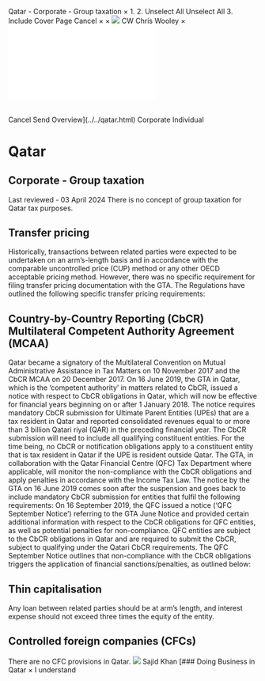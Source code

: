 Qatar - Corporate - Group taxation
×
1.
2.
Unselect All
Unselect All
3.
Include Cover Page
Cancel
×
×
![](../../-/media/world-wide-tax-summaries/attachments/global---chris-wooley.ashx%3Frev=ac5e5f3223b34096b1afc2a6009c7320&revision=ac5e5f32-23b3-4096-b1af-c2a6009c7320&hash=859B7ADC84DC2CBEC9760E9E6EE7DE6D0A8BFCDF)
CW
Chris Wooley
×
![](group-taxation.html)
######
Cancel
Send
Overview](../../qatar.html)
Corporate
Individual
# Qatar
## Corporate - Group taxation
Last reviewed - 03 April 2024
There is no concept of group taxation for Qatar tax purposes.
## Transfer pricing
Historically, transactions between related parties were expected to be undertaken on an arm’s-length basis and in accordance with the comparable uncontrolled price (CUP) method or any other OECD acceptable pricing method. However, there was no specific requirement for filing transfer pricing documentation with the GTA. The Regulations have outlined the following specific transfer pricing requirements:
## Country-by-Country Reporting (CbCR) Multilateral Competent Authority Agreement (MCAA)
Qatar became a signatory of the Multilateral Convention on Mutual Administrative Assistance in Tax Matters on 10 November 2017 and the CbCR MCAA on 20 December 2017.
On 16 June 2019, the GTA in Qatar, which is the ‘competent authority’ in matters related to CbCR, issued a notice with respect to CbCR obligations in Qatar, which will now be effective for financial years beginning on or after 1 January 2018.
The notice requires mandatory CbCR submission for Ultimate Parent Entities (UPEs) that are a tax resident in Qatar and reported consolidated revenues equal to or more than 3 billion Qatari riyal (QAR) in the preceding financial year. The CbCR submission will need to include all qualifying constituent entities. For the time being, no CbCR or notification obligations apply to a constituent entity that is tax resident in Qatar if the UPE is resident outside Qatar.
The GTA, in collaboration with the Qatar Financial Centre (QFC) Tax Department where applicable, will monitor the non-compliance with the CbCR obligations and apply penalties in accordance with the Income Tax Law.
The notice by the GTA on 16 June 2019 comes soon after the suspension and goes back to include mandatory CbCR submission for entities that fulfil the following requirements:
On 16 September 2019, the QFC issued a notice (‘QFC September Notice’) referring to the GTA June Notice and provided certain additional information with respect to the CbCR obligations for QFC entities, as well as potential penalties for non-compliance. QFC entities are subject to the CbCR obligations in Qatar and are required to submit the CbCR, subject to qualifying under the Qatari CbCR requirements.
The QFC September Notice outlines that non-compliance with the CbCR obligations triggers the application of financial sanctions/penalties, as outlined below:
## Thin capitalisation
Any loan between related parties should be at arm’s length, and interest expense should not exceed three times the equity of the entity.
## Controlled foreign companies (CFCs)
There are no CFC provisions in Qatar.
![](../../-/media/world-wide-tax-summaries/attachments/qatar---sajid-khan.ashx%3Frev=d2dabffc97564d00b7233abaffbb037e&revision=d2dabffc-9756-4d00-b723-3abaffbb037e&hash=E12EFBF54E1CF8D8A1362399F255BD9CE519D3F2)
Sajid Khan
[### Doing Business in Qatar
×
I understand